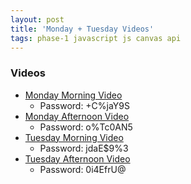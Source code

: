 ```yaml
---
layout: post
title: 'Monday + Tuesday Videos'
tags: phase-1 javascript js canvas api
---
```



### Videos
- [Monday Morning Video](https://us02web.zoom.us/rec/share/_8BNMZby0jlOZIHOyQLbdZI6AoL6X6a8hncZ-fJcnR6lH7j1X_xlN7kuM438bOvm)
  - Password: +C%jaY9S
- [Monday Afternoon Video](https://us02web.zoom.us/rec/share/x8ltMaDw7F9LHs_PwXP-RoN_HMPcX6a823dN-qJZyE1J7OLd7-zj5MBkhK8g41ts)
  - Password: o%Tc0AN5
- [Tuesday Morning Video](https://us02web.zoom.us/rec/share/7N5Kdrj12ERIaafT6l6YY_UDMY60aaa8hyVN_6VYzUx8va57nDA-9czIvrArhZ76)
  - Password: jdaE$9%3
- [Tuesday Afternoon Video](https://us02web.zoom.us/rec/share/-sdlBazW3WdLS42V73HccKICBaP8aaa82iAc-PJfzhuT4qxaB1UQJHMo3tf6STjt)
  - Password: 0i4EfrU@
  